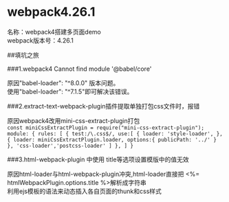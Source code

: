 # webpack4.26.1

名称：webpack4搭建多页面demo  
webpack版本号：4.26.1  


##填坑之旅  

###1.webpack4 Cannot find module '@babel/core'  

原因"babel-loader": "^8.0.0" 版本问题。   
使用"babel-loader": "^7.1.5"即可解决该错误。  


###2.extract-text-webpack-plugin插件提取单独打包css文件时，报错  

原因webpack4改用mini-css-extract-plugin打包  
`
const miniCssExtractPlugin = require("mini-css-extract-plugin");
    module: {
        rules: [
                    {
                test:/\.css$/,
                use:[
                    {
                        loader: 'style-loader',
                    },
                    {
                        loader: miniCssExtractPlugin.loader,
                        options:{
                            publicPath: '../'
                        }
                    },
                    'css-loader','postcss-loader'
                ]
            },
        ]
        }
`


###3.html-webpack-plugin 中使用 title等选项设置模版中的值无效  

原因html-loader与html-webpack-plugin冲突,html-loader直接把 <%= htmlWebpackPlugin.options.title %>解析成字符串  
利用ejs模板的语法来动态插入各自页面的thunk和css样式  
